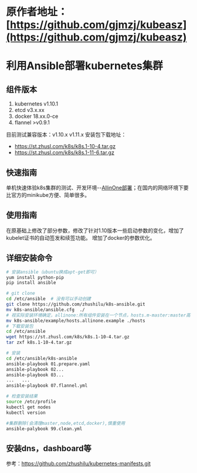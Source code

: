 # 原作者地址：[https://github.com/gjmzj/kubeasz](https://github.com/gjmzj/kubeasz)


# 利用Ansible部署kubernetes集群

## 组件版本

1. kubernetes	v1.10.1
1. etcd		v3.x.xx
1. docker	18.xx.0-ce
1. flannel	>v0.9.1

目前测试兼容版本：v1.10.x  v1.11.x
安装包下载地址：
- https://st.zhusl.com/k8s/k8s.1-10-4.tar.gz
- https://st.zhusl.com/k8s/k8s.1-11-6.tar.gz

## 快速指南

单机快速体验k8s集群的测试、开发环境--[AllinOne部署](docs/quickStart.md)；在国内的网络环境下要比官方的minikube方便、简单很多。

## 使用指南

在原基础上修改了部分参数，修改了针对1.10版本一些启动参数的变化，增加了kubelet证书的自动签发和续签功能。
增加了docker的参数优化。

## 详细安装命令

```bash
# 安装ansible（ubuntu换成apt-get即可）
yum install python-pip
pip install ansible

# git clone 
cd /etc/ansible  # 没有可以手动创建
git clone https://github.com/zhushilu/k8s-ansible.git
mv k8s-ansible/ansible.cfg  ./
# 视实际安装环境确定，allinone:所有组件安装在一个节点，hosts.m-master:master高可用（两个master：keepalived+haproxy）
mv k8s-ansible/example/hosts.allinone.example ./hosts
# 下载安装包
cd /etc/ansible
wget https://st.zhusl.com/k8s/k8s.1-10-4.tar.gz
tar zxf k8s.1-10-4.tar.gz

# 安装
cd /etc/ansible/k8s-ansible
ansible-playbook 01.prepare.yaml
ansible-playbook 02...
ansible-playbook 03...
...   ...
ansible-playbook 07.flannel.yml

# 检查安装结果
source /etc/profile
kubectl get nodes
kubectl version

#集群删除(会清理master,node,etcd,docker),慎重使用
ansible-palybook 99.clean.yml
```
## 安装dns，dashboard等
参考：https://github.com/zhushilu/kubernetes-manifests.git



